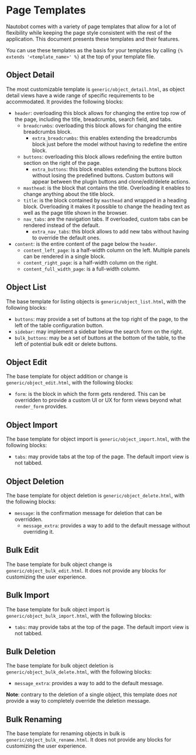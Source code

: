 # Page Templates

Nautobot comes with a variety of page templates that allow for a lot of flexibility
while keeping the page style consistent with the rest of the application.
This document presents these templates and their features.

You can use these templates as the basis for your templates by calling `{% extends '<template_name>' %}`
at the top of your template file.

## Object Detail

The most customizable template is `generic/object_detail.html`, as object detail views have a wide range of specific requirements to be accommodated. It provides the following blocks:

- `header`: overloading this block allows for changing the entire top row of
  the page, including the title, breadcrumbs, search field, and tabs.
  - `breadcrumbs`: overloading this block allows for changing the entire
      breadcrumbs block.
    - `extra_breadcrumbs`: this enables extending the breadcrumbs block
          just before the model without having to redefine the entire block.
  - `buttons`: overloading this block allows redefining the entire button
      section on the right of the page.
    - `extra_buttons`: this block enables extending the buttons block
          without losing the predefined buttons. Custom buttons will appear
          between the plugin buttons and clone/edit/delete actions.
  - `masthead`: is the block that contains the title. Overloading it enables
      to change anything about the title block.
  - `title`: is the block contained by `masthead` and wrapped in a heading
      block. Overloading it makes it possible to change the heading text as
      well as the page title shown in the browser.
  - `nav_tabs`: are the navigation tabs. If overloaded, custom tabs can be
      rendered instead of the default.
    - `extra_nav_tabs`: this block allows to add new tabs without having to
          override the default ones.
- `content`: is the entire content of the page below the `header`.
  - `content_left_page`: is a half-width column on the left. Multiple panels
      can be rendered in a single block.
  - `content_right_page`: is a half-width column on the right.
  - `content_full_width_page`: is a full-width column.

## Object List

The base template for listing objects is `generic/object_list.html`, with the following blocks:

- `buttons`: may provide a set of buttons at the top right of the page, to the
  left of the table configuration button.
- `sidebar`: may implement a sidebar below the search form on the right.
- `bulk_buttons`: may be a set of buttons at the bottom of the table, to the
  left of potential bulk edit or delete buttons.

## Object Edit

The base template for object addition or change is `generic/object_edit.html`,
with the following blocks:

- `form`: is the block in which the form gets rendered. This can be overridden
  to provide a custom UI or UX for form views beyond what `render_form`
  provides.

## Object Import

The base template for object import is `generic/object_import.html`, with the following blocks:

- `tabs`: may provide tabs at the top of the page. The default import view is
  not tabbed.

## Object Deletion

The base template for object deletion is `generic/object_delete.html`, with the following blocks:

- `message`: is the confirmation message for deletion that can be overridden.
  - `message_extra`: provides a way to add to the default message without
      overriding it.

## Bulk Edit

The base template for bulk object change is `generic/object_bulk_edit.html`. It
does not provide any blocks for customizing the user experience.

## Bulk Import

The base template for bulk object import is `generic/object_bulk_import.html`, with the following blocks:

- `tabs`: may provide tabs at the top of the page. The default import view is
  not tabbed.

## Bulk Deletion

The base template for bulk object deletion is `generic/object_bulk_delete.html`, with the following blocks:

- `message_extra`: provides a way to add to the default message.

**Note**: contrary to the deletion of a single object, this template does *not*
provide a way to completely override the deletion message.

## Bulk Renaming

The base template for renaming objects in bulk is `generic/object_bulk_rename.html`.
It does not provide any blocks for customizing the user experience.
